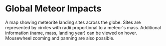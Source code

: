 # Global Meteor Impacts
A map showing meteorite landing sites across the globe. Sites are represented by circles with radii proportional to a meteor's mass. Additional information (name, mass, landing year) can be viewed on hover. Mousewheel zooming and panning are also possible.
